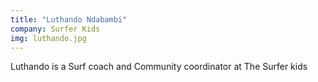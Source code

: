 ```yaml
---
title: "Luthando Ndabambi"
company: Surfer Kids
img: luthando.jpg
---
```


Luthando is a Surf coach and Community coordinator at The Surfer kids